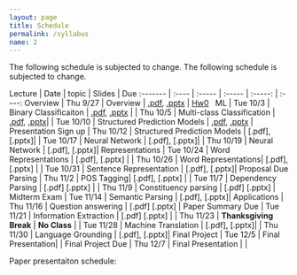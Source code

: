 ```yaml
---
layout: page
title: Schedule
permalink: /syllabus
name: 2
---
```

The following schedule is subjected to change.
The following schedule is subjected to change. 


 Lecture | Date | topic | Slides | Due
:------- | :---- | :----- | :----- | :-----: | :----:
 Overview | Thu 9/27 | Overview | [.pdf](slides/CS269-01.pdf), [.pptx](slides/CS269-01.pptx) | [Hw0](docs/hw0.pdf)  
 ML | Tue 10/3 | Binary Classificaiton | [.pdf](slides/CS269-02.pdf), [.pptx](slides/CS269-02.pptx) |
 | Thu 10/5 | Multi-class Classification | [.pdf](slides/CS269-03.pdf), [.pptx](slides/CS269-03.pptx)| 
 | Tue 10/10 | Structured Prediction Models | [.pdf](slides/CS269-04.pdf), [.pptx](slides/CS269-04.pdf) | Presentation Sign up
 | Thu 10/12 | Structured Prediction Models | [.pdf], [.pptx]| 
 | Tue 10/17 | Neural Network  | [.pdf], [.pptx]| 
 | Thu 10/19 | Neural Network | [.pdf], [.pptx]| 
 Representations | Tue 10/24 | Word Representations | [.pdf], [.pptx] |
 | Thu 10/26 | Word Representations| [.pdf], [.pptx] |
 | Tue 10/31 | Sentence Representation | [.pdf], [.pptx]|  Proposal Due
 Parsing | Thu 11/2 | POS Tagging| [.pdf], [.pptx] 	|
 | Tue 11/7 | Dependency Parsing | [.pdf] [.pptx] | 
 | Thu 11/9 | Constituency parsing  | [.pdf] [.pptx] | Midterm Exam
 | Tue 11/14 | Semantic Parsing | [.pdf], [.pptx]| 
 Applications | Thu 11/16 | Question answering | [.pdf] [.pptx] | Paper Summary Due
 | Tue 11/21 | Information Extraction | [.pdf] [.pptx] |
 | Thu 11/23 | **Thanksgiving Break** | **No Class** | 
 | Tue 11/28 | Machine Translation | [.pdf], [.pptx]| 
 | Thu 11/30 | Language Grounding | [.pdf], [.pptx]| 
Final Project | Tue 12/5 | Final Presentation| | Final Project Due
 | Thu 12/7 | Final Presentation |  | 
 
 
 
 Paper presentaiton schedule:
 
 
